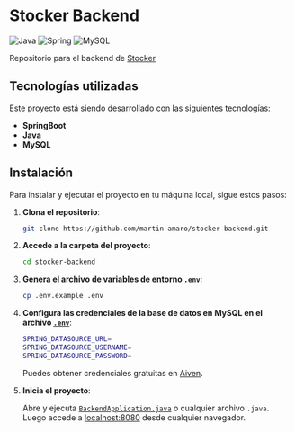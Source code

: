 # Stocker Backend

![Java](https://img.shields.io/badge/java-%23ED8B00.svg?style=for-the-badge&logo=openjdk&logoColor=white)
![Spring](https://img.shields.io/badge/spring-%236DB33F.svg?style=for-the-badge&logo=spring&logoColor=white)
![MySQL](https://img.shields.io/badge/mysql-4479A1.svg?style=for-the-badge&logo=mysql&logoColor=white)

Repositorio para el backend de [Stocker](http://www.github.com/martin-amaro/stocker)

## Tecnologías utilizadas

Este proyecto está siendo desarrollado con las siguientes tecnologías:

- **SpringBoot**
- **Java**
- **MySQL**

## **Instalación**

Para instalar y ejecutar el proyecto en tu máquina local, sigue estos pasos:

1. **Clona el repositorio**:

    ```bash
    git clone https://github.com/martin-amaro/stocker-backend.git
    ```

2. **Accede a la carpeta del proyecto**:

    ```bash
    cd stocker-backend
    ```

3. **Genera el archivo de variables de entorno `.env`**:

    ```bash
    cp .env.example .env
    ```

4. **Configura las credenciales de la base de datos en MySQL en el archivo [`.env`](.env)**:

    ```bash
    SPRING_DATASOURCE_URL=
    SPRING_DATASOURCE_USERNAME=
    SPRING_DATASOURCE_PASSWORD=
    ```

    Puedes obtener credenciales gratuitas en [Aiven](https://aiven.io/).

5. **Inicia el proyecto**:

    Abre y ejecuta [`BackendApplication.java`](src\main\java\com\stocker\backend\BackendApplication.java) o cualquier archivo `.java`. Luego accede a [localhost:8080](http://localhost:8080/) desde cualquier navegador.
